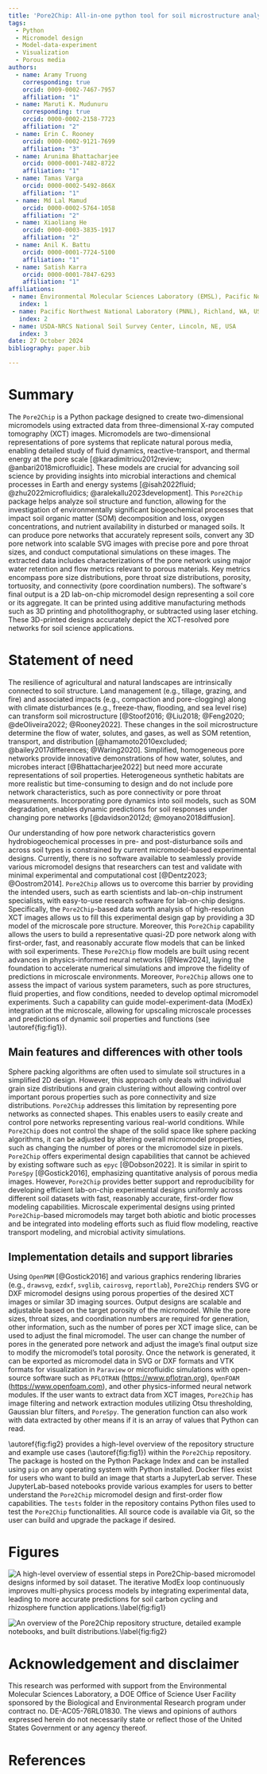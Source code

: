 ```yaml
---
title: 'Pore2Chip: All-in-one python tool for soil microstructure analysis and micromodel design'
tags:
  - Python
  - Micromodel design
  - Model-data-experiment
  - Visualization
  - Porous media
authors:
  - name: Aramy Truong
    corresponding: true
    orcid: 0009-0002-7467-7957
    affiliation: "1"
  - name: Maruti K. Mudunuru
    corresponding: true
    orcid: 0000-0002-2158-7723
    affiliation: "2"
  - name: Erin C. Rooney
    orcid: 0000-0002-9121-7699
    affiliation: "3"
  - name: Arunima Bhattacharjee
    orcid: 0000-0001-7482-8722
    affiliation: "1"
  - name: Tamas Varga
    orcid: 0000-0002-5492-866X
    affiliation: "1"
  - name: Md Lal Mamud
    orcid: 0000-0002-5764-1058
    affiliation: "2"
  - name: Xiaoliang He
    orcid: 0000-0003-3835-1917
    affiliation: "2"
  - name: Anil K. Battu
    orcid: 0000-0001-7724-5100
    affiliation: "1"
  - name: Satish Karra
    orcid: 0000-0001-7847-6293
    affiliation: "1"
affiliations:
 - name: Environmental Molecular Sciences Laboratory (EMSL), Pacific Northwest National Laboratory, Richland, WA, USA
   index: 1
 - name: Pacific Northwest National Laboratory (PNNL), Richland, WA, USA
   index: 2
 - name: USDA-NRCS National Soil Survey Center, Lincoln, NE, USA
   index: 3
date: 27 October 2024
bibliography: paper.bib

---
```


# Summary

The `Pore2Chip` is a Python package designed to create two-dimensional micromodels using extracted data from three-dimensional X-ray computed tomography (XCT) images. 
Micromodels are two-dimensional representations of pore systems that replicate natural porous media, enabling detailed study of fluid dynamics, reactive-transport, and thermal energy at the pore scale [@karadimitriou2012review; @anbari2018microfluidic]. 
These models are crucial for advancing soil science by providing insights into microbial interactions and chemical processes in Earth and energy systems [@isah2022fluid; @zhu2022microfluidics; @aralekallu2023development].
This `Pore2Chip` package helps analyze soil structure and function, allowing for the investigation of environmentally significant biogeochemical processes that impact soil organic matter (SOM) decomposition and loss, oxygen concentrations, and nutrient availability in disturbed or managed soils.
It can produce pore networks that accurately represent soils, convert any 3D pore network into scalable SVG images with precise pore and pore throat sizes, and conduct computational simulations on these images. 
The extracted data includes characterizations of the pore network using major water retention and flow metrics relevant to porous materials. 
Key metrics encompass pore size distributions, pore throat size distributions, porosity, tortuosity, and connectivity (pore coordination numbers).
The software's final output is a 2D lab-on-chip micromodel design representing a soil core or its aggregate. It can be printed using additive manufacturing methods such as 3D printing and photolithography, or subtracted using laser etching.
These 3D-printed designs accurately depict the XCT-resolved pore networks for soil science applications.

# Statement of need

The resilience of agricultural and natural landscapes are intrinsically connected to soil structure. 
Land management (e.g., tillage, grazing, and fire) and associated impacts (e.g., compaction and pore-clogging) along with climate disturbances (e.g., freeze-thaw, flooding, and sea level rise) can transform soil microstructure [@Stoof2016; @Liu2018; @Feng2020; @deOliveira2022; @Rooney2022]. 
These changes in the soil microstructure determine the flow of water, solutes, and gases, as well as SOM retention, transport, and distribution [@hamamoto2010excluded; @bailey2017differences; @Waring2020]. 
Simplified, homogeneous pore networks provide innovative demonstrations of how water, solutes, and microbes interact [@Bhattacharjee2022] but need more accurate representations of soil properties. 
Heterogeneous synthetic habitats are more realistic but time-consuming to design and do not include pore network characteristics, such as pore connectivity or pore throat measurements. 
Incorporating pore dynamics into soil models, such as SOM degradation, enables dynamic predictions for soil responses under changing pore networks [@davidson2012d; @moyano2018diffusion].

Our understanding of how pore network characteristics govern hydrobiogeochemical processes in pre- and post-disturbance soils and across soil types is constrained by current micromodel-based experimental designs. Currently, there is no software available to seamlessly provide various micromodel designs that researchers can test and validate with minimal experimental and computational cost [@Dentz2023; @Oostrom2014]. 
`Pore2Chip` allows us to overcome this barrier by providing the intended users, such as earth scientists and lab-on-chip instrument specialists, with easy-to-use research software for lab-on-chip designs. 
Specifically, the `Pore2Chip`-based data worth analysis of high-resolution XCT images allows us to fill this experimental design gap by providing a 3D model of the microscale pore structure. 
Moreover, this `Pore2Chip` capability allows the users to build a representative quasi-2D pore network along with first-order, fast, and reasonably accurate flow models that can be linked with soil experiments. 
These `Pore2Chip` flow models are built using recent advances in physics-informed neural networks [@New2024], laying the foundation to accelerate numerical simulations and improve the fidelity of predictions in microscale environments. 
Moreover, `Pore2Chip` allows one to assess the impact of various system parameters, such as pore structures, fluid properties, and flow conditions, needed to develop optimal micromodel experiments. 
Such a capability can guide model-experiment-data (ModEx) integration at the microscale, allowing for upscaling microscale processes and predictions of dynamic soil properties and functions (see \autoref{fig:fig1}).

## Main features and differences with other tools

Sphere packing algorithms are often used to simulate soil structures in a simplified 2D design. 
However, this approach only deals with individual grain size distributions and grain clustering without allowing control over important porous properties such as pore connectivity and size distributions. 
`Pore2Chip` addresses this limitation by representing pore networks as connected shapes. 
This enables users to easily create and control pore networks representing various real-world conditions. 
While `Pore2Chip` does not control the shape of the solid space like sphere packing algorithms, it can be adjusted by altering overall micromodel properties, such as changing the number of pores or the micromodel size in pixels. 
`Pore2Chip` offers experimental design capabilities that cannot be achieved by existing software such as `epyc` [@Dobson2022]. 
It is similar in spirit to `PoreSpy` [@Gostick2016], emphasizing quantitative analysis of porous media images. 
However, `Pore2Chip` provides better support and reproducibility for developing efficient lab-on-chip experimental designs uniformly across different soil datasets with fast, reasonably accurate, first-order flow modeling capabilities. 
Microscale experimental designs using printed `Pore2Chip`-based micromodels may target both abiotic and biotic processes and be integrated into modeling efforts such as fluid flow modeling, reactive transport modeling, and microbial activity simulations.

## Implementation details and support libraries

Using `OpenPNM` [@Gostick2016] and various graphics rendering libraries (e.g., `drawsvg`, `ezdxf`, `svglib`, `cairosvg`, `reportlab`), `Pore2Chip` renders SVG or DXF micromodel designs using porous properties of the desired XCT images or similar 3D imaging sources. 
Output designs are scalable and adjustable based on the target porosity of the micromodel. 
While the pore sizes, throat sizes, and coordination numbers are required for generation, other information, such as the number of pores per XCT image slice, can be used to adjust the final micromodel. 
The user can change the number of pores in the generated pore network and adjust the image’s final output size to modify the micromodel’s total porosity. 
Once the network is generated, it can be exported as micromodel data in SVG or DXF formats and VTK formats for visualization in `Paraview` or microfluidic simulations with open-source software such as `PFLOTRAN` (<https://www.pflotran.org>), `OpenFOAM` (<https://www.openfoam.com>), and other physics-informed neural network modules.
If the user wants to extract data from XCT images, `Pore2Chip` has image filtering and network extraction modules utilizing Otsu thresholding, Gaussian blur filters, and `PoreSpy`. 
The generation function can also work with data extracted by other means if it is an array of values that Python can read.

\autoref{fig:fig2} provides a high-level overview of the repository structure and example use cases (\autoref{fig:fig1}) within the `Pore2Chip` repository. 
The package is hosted on the Python Package Index and can be installed using `pip` on any operating system with Python installed.
Docker files exist for users who want to build an image that starts a JupyterLab server. 
These JupyterLab-based notebooks provide various examples for users to better understand the `Pore2Chip` micromodel design and first-order flow capabilities. 
The `tests` folder in the repository contains Python files used to test the `Pore2Chip` functionalities. 
All source code is available via Git, so the user can build and upgrade the package if desired.

# Figures

![A high-level overview of essential steps in Pore2Chip-based micromodel designs informed by soil dataset. The iterative ModEx loop continuously improves multi-physics process models by integrating experimental data, leading to more accurate predictions for soil carbon cycling and rhizosphere function applications.\label{fig:fig1}](figures/2_ModEx_Loop_SoilChip.jpg)

![An overview of the Pore2Chip repository structure, detailed example notebooks, and built distributions.\label{fig:fig2}](figures/3_Workflow.png)

# Acknowledgement and disclaimer

This research was performed with support from the Environmental Molecular Sciences Laboratory, a DOE Office of Science User Facility sponsored by the Biological and Environmental Research program under contract no. DE-AC05-76RL01830. 
The views and opinions of authors expressed herein do not necessarily state or reflect those of the United States Government or any agency thereof. 

# References
